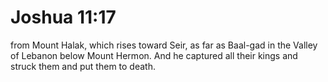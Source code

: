 # Joshua 11:17

from Mount Halak, which rises toward Seir, as far as Baal-gad in the Valley of Lebanon below Mount Hermon. And he captured all their kings and struck them and put them to death.
